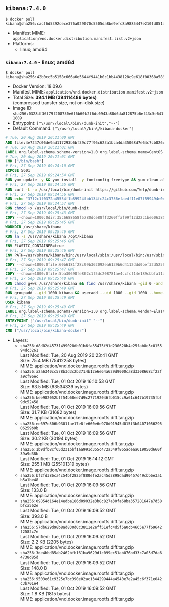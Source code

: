 ## `kibana:7.4.0`

```console
$ docker pull kibana@sha256:cacf6d5392cece376a029070c5505da8be9efc8a9885447e210fd051a4e7021e
```

-	Manifest MIME: `application/vnd.docker.distribution.manifest.list.v2+json`
-	Platforms:
	-	linux; amd64

### `kibana:7.4.0` - linux; amd64

```console
$ docker pull kibana@sha256:42b0cc5b5158c666a6e5644f9441b0c1bb4438128c9e618f00368a583bfc632d
```

-	Docker Version: 18.09.6
-	Manifest MIME: `application/vnd.docker.distribution.manifest.v2+json`
-	Total Size: **394.1 MB (394114486 bytes)**  
	(compressed transfer size, not on-disk size)
-	Image ID: `sha256:0328df36f79f208730e6f6b60b2f6dc0943a88d6da812875b6ef43c5e6411809`
-	Entrypoint: `["\/usr\/local\/bin\/dumb-init","--"]`
-	Default Command: `["\/usr\/local\/bin\/kibana-docker"]`

```dockerfile
# Tue, 20 Aug 2019 20:21:00 GMT
ADD file:4e7247c06de9ad117293b6bf39c77f96c623a1bca4da35068d7e64c7cb826c08 in / 
# Tue, 20 Aug 2019 20:21:01 GMT
LABEL org.label-schema.schema-version=1.0 org.label-schema.name=CentOS Base Image org.label-schema.vendor=CentOS org.label-schema.license=GPLv2 org.label-schema.build-date=20190801
# Tue, 20 Aug 2019 20:21:01 GMT
CMD ["/bin/bash"]
# Fri, 27 Sep 2019 09:24:10 GMT
EXPOSE 5601
# Fri, 27 Sep 2019 09:24:54 GMT
RUN yum update -y && yum install -y fontconfig freetype && yum clean all
# Fri, 27 Sep 2019 09:24:55 GMT
RUN curl -L -o /usr/local/bin/dumb-init https://github.com/Yelp/dumb-init/releases/download/v1.2.2/dumb-init_1.2.2_amd64
# Fri, 27 Sep 2019 09:24:56 GMT
RUN echo "37f2c1f0372a45554f1b89924fbb134fc24c3756efaedf11e07f599494e0eff9  /usr/local/bin/dumb-init" | sha256sum -c -
# Fri, 27 Sep 2019 09:24:57 GMT
RUN chmod +x /usr/local/bin/dumb-init
# Fri, 27 Sep 2019 09:25:43 GMT
COPY --chown=1000:0dir:35c6688658f5780dce88ff3260ffaf99f12d22c1be606380d91e2443d474ebab in /usr/share/kibana 
# Fri, 27 Sep 2019 09:25:45 GMT
WORKDIR /usr/share/kibana
# Fri, 27 Sep 2019 09:25:46 GMT
RUN ln -s /usr/share/kibana /opt/kibana
# Fri, 27 Sep 2019 09:25:46 GMT
ENV ELASTIC_CONTAINER=true
# Fri, 27 Sep 2019 09:25:46 GMT
ENV PATH=/usr/share/kibana/bin:/usr/local/sbin:/usr/local/bin:/usr/sbin:/usr/bin:/sbin:/bin
# Fri, 27 Sep 2019 09:25:47 GMT
COPY --chown=1000:0file:60b6181f28c99b362092ea6139b6d4112ddd0bef32d52563c33b26bdc2b51318 in /usr/share/kibana/config/kibana.yml 
# Fri, 27 Sep 2019 09:25:47 GMT
COPY --chown=1000:0file:5ba30698fe862c1f5dc208781ae4ccfcf14e189cbbfa11a377dc658ef0f1dbcf in /usr/local/bin/ 
# Fri, 27 Sep 2019 09:25:48 GMT
RUN chmod g+ws /usr/share/kibana && find /usr/share/kibana -gid 0 -and -not -perm /g+w -exec chmod g+w {} \;
# Fri, 27 Sep 2019 09:25:49 GMT
RUN groupadd --gid 1000 kibana && useradd --uid 1000 --gid 1000 --home-dir /usr/share/kibana --no-create-home kibana
# Fri, 27 Sep 2019 09:25:49 GMT
USER kibana
# Fri, 27 Sep 2019 09:25:49 GMT
LABEL org.label-schema.schema-version=1.0 org.label-schema.vendor=Elastic org.label-schema.name=kibana org.label-schema.version=7.4.0 org.label-schema.url=https://www.elastic.co/products/kibana org.label-schema.vcs-url=https://github.com/elastic/kibana org.label-schema.license=Elastic License license=Elastic License
# Fri, 27 Sep 2019 09:25:49 GMT
ENTRYPOINT ["/usr/local/bin/dumb-init" "--"]
# Fri, 27 Sep 2019 09:25:49 GMT
CMD ["/usr/local/bin/kibana-docker"]
```

-	Layers:
	-	`sha256:d8d02d45731499028db01b6fa35475f91d230628b4e25fab8e3c015594dc3261`  
		Last Modified: Tue, 20 Aug 2019 20:23:41 GMT  
		Size: 75.4 MB (75412258 bytes)  
		MIME: application/vnd.docker.image.rootfs.diff.tar.gzip
	-	`sha256:a2a6340cc578b3d3c2b3714b12e6e64a629d9000ca8d3308668cf22fa9cf96ec`  
		Last Modified: Tue, 01 Oct 2019 16:10:53 GMT  
		Size: 63.5 MB (63534339 bytes)  
		MIME: application/vnd.docker.image.rootfs.diff.tar.gzip
	-	`sha256:bee982052bff54b68ee7d9c277192046fb015cc9a61c647b19735fbf9dc52458`  
		Last Modified: Tue, 01 Oct 2019 16:09:56 GMT  
		Size: 31.7 KB (31682 bytes)  
		MIME: application/vnd.docker.image.rootfs.diff.tar.gzip
	-	`sha256:ee697e306b9301fae17e8fe660e6e978d91945d015f3b0407105629506259b0b`  
		Last Modified: Tue, 01 Oct 2019 16:09:56 GMT  
		Size: 30.2 KB (30194 bytes)  
		MIME: application/vnd.docker.image.rootfs.diff.tar.gzip
	-	`sha256:1b9dfb8cf65d231bbf1aa991d355c472a349f865adeaa619050d660f39a9d38b`  
		Last Modified: Tue, 01 Oct 2019 16:14:12 GMT  
		Size: 255.1 MB (255101319 bytes)  
		MIME: application/vnd.docker.image.rootfs.diff.tar.gzip
	-	`sha256:bf2fd386ca4c54bf2825f880efe2ac45d2898dad90457d49cbb6e3a1b5a1be48`  
		Last Modified: Tue, 01 Oct 2019 16:09:56 GMT  
		Size: 133.0 B  
		MIME: application/vnd.docker.image.rootfs.diff.tar.gzip
	-	`sha256:09854d164e14edba186d09032e3b8c827a30fa68ba357281647a7d58bfca562e`  
		Last Modified: Tue, 01 Oct 2019 16:09:52 GMT  
		Size: 393.0 B  
		MIME: application/vnd.docker.image.rootfs.diff.tar.gzip
	-	`sha256:57db629d98b8ad830d0c3811e2eff51efc4d5f5a0cb4665e77f69642f2582c7e`  
		Last Modified: Tue, 01 Oct 2019 16:09:52 GMT  
		Size: 2.2 KB (2205 bytes)  
		MIME: application/vnd.docker.image.rootfs.diff.tar.gzip
	-	`sha256:3de4bbd85ab2462bfb161ba9629d1c099ec51ab076bd33c7a03d7da64738d85d`  
		Last Modified: Tue, 01 Oct 2019 16:09:52 GMT  
		Size: 148.0 B  
		MIME: application/vnd.docker.image.rootfs.diff.tar.gzip
	-	`sha256:9503e61c9325e7bc390e02ac1344299444a4540e7e2a45c6f371e042c3b701e4`  
		Last Modified: Tue, 01 Oct 2019 16:09:52 GMT  
		Size: 1.8 KB (1815 bytes)  
		MIME: application/vnd.docker.image.rootfs.diff.tar.gzip
